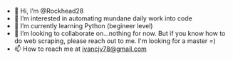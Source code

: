 - 👋 Hi, I’m @Rockhead28
- 👀 I’m interested in automating mundane daily work into code
- 🌱 I’m currently learning Python (begineer level)
- 💞️ I’m looking to collaborate on...nothing for now. But if you know how to do web scraping, please reach out to me. I'm looking for a master =)
- 📫 How to reach me at ivancjv78@gmail.com

<!---
Rockhead28/Rockhead28 is a ✨ special ✨ repository because its `README.md` (this file) appears on your GitHub profile.
You can click the Preview link to take a look at your changes.
--->
